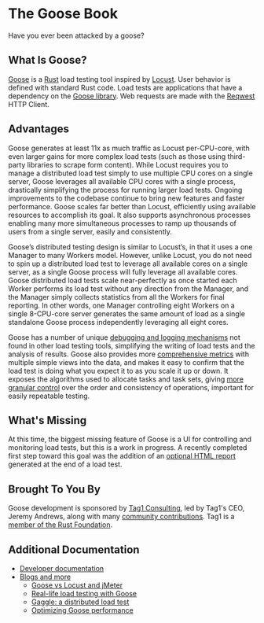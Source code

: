 # The Goose Book

Have you ever been attacked by a goose?

## What Is Goose?

[Goose](https://docs.rs/goose) is a [Rust](https://www.rust-lang.org/) load testing tool inspired by [Locust](https://locust.io/). User behavior is defined with standard Rust code. Load tests are applications that have a dependency on the [Goose library](https://crates.io/crates/goose). Web requests are made with the [Reqwest](https://docs.rs/reqwest) HTTP Client.

## Advantages

Goose generates at least 11x as much traffic as Locust per-CPU-core, with even larger gains for more complex load tests (such as those using third-party libraries to scrape form content). While Locust requires you to manage a distributed load test simply to use multiple CPU cores on a single server, Goose leverages all available CPU cores with a single process, drastically simplifying the process for running larger load tests. Ongoing improvements to the codebase continue to bring new features and faster performance. Goose scales far better than Locust, efficiently using available resources to accomplish its goal. It also supports asynchronous processes enabling many more simultaneous processes to ramp up thousands of users from a single server, easily and consistently.

Goose’s distributed testing design is similar to Locust’s, in that it uses a one Manager to many Workers model. However, unlike Locust, you do not need to spin up a distributed load test to leverage all available cores on a single server, as a single Goose process will fully leverage all available cores. Goose distributed load tests scale near-perfectly as once started each Worker performs its load test without any direction from the Manager, and the Manager simply collects statistics from all the Workers for final reporting. In other words, one Manager controlling eight Workers on a single 8-CPU-core server generates the same amount of load as a single standalone Goose process independently leveraging all eight cores.

Goose has a number of unique [debugging and logging mechanisms](https://book.goose.rs/logging/overview.html) not found in other load testing tools, simplifying the writing of load tests and the analysis of results. Goose also provides more [comprehensive metrics](https://book.goose.rs/getting-started/metrics.html) with multiple simple views into the data, and makes it easy to confirm that the load test is doing what you expect it to as you scale it up or down. It exposes the algorithms used to allocate tasks and task sets, giving [more granular control](https://book.goose.rs/config/scheduler.html) over the order and consistency of operations, important for easily repeatable testing.

## What's Missing

At this time, the biggest missing feature of Goose is a UI for controlling and monitoring load tests, but this is a work in progress. A recently completed first step toward this goal was the addition of an [optional HTML report](https://book.goose.rs/getting-started/common.html#writing-an-html-formatted-report) generated at the end of a load test.

## Brought To You By

Goose development is sponsored by [Tag1 Consulting](https://tag1.com/), led by Tag1's CEO, Jeremy Andrews, along with many [community contributions](https://github.com/tag1consulting/goose/graphs/contributors). Tag1 is a [member of the Rust Foundation](https://www.tag1consulting.com/blog/tag1-joins-rust-foundation-first-silver-member).

## Additional Documentation

- [Developer documentation](https://docs.rs/goose/)
- [Blogs and more](https://tag1.com/goose/)
  - [Goose vs Locust and jMeter](https://www.tag1consulting.com/blog/jmeter-vs-locust-vs-goose)
  - [Real-life load testing with Goose](https://www.tag1consulting.com/blog/real-life-goose-load-testing)
  - [Gaggle: a distributed load test](https://www.tag1consulting.com/blog/show-me-how-flock-flies-working-gaggle-goose)
  - [Optimizing Goose performance](https://www.tag1consulting.com/blog/golden-goose-egg-compile-time-adventure)
